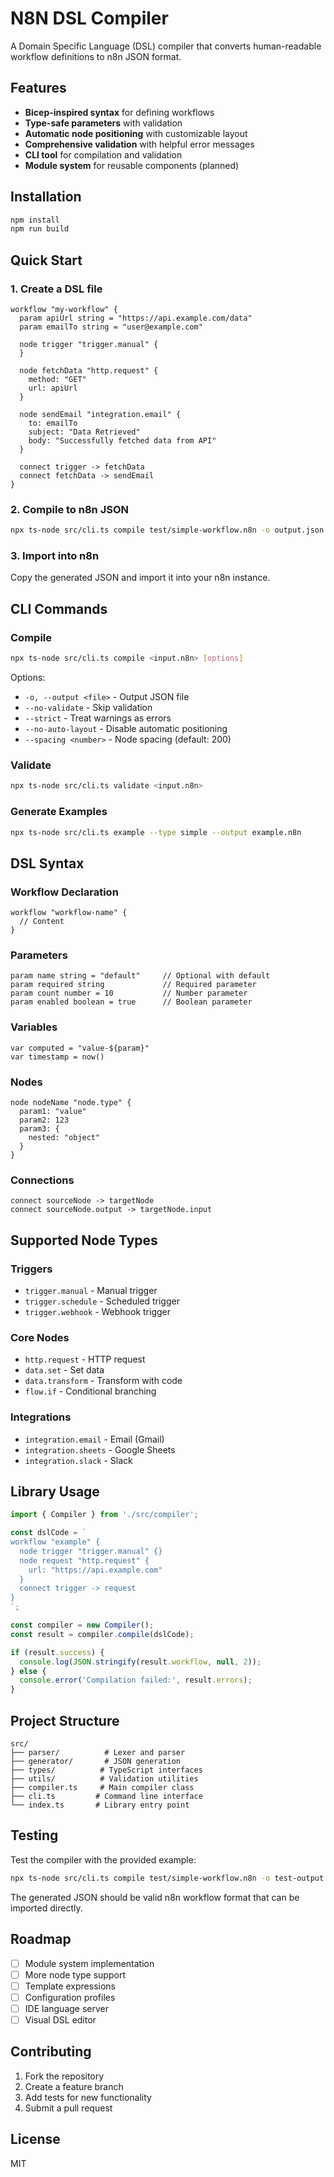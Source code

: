 # N8N DSL Compiler

A Domain Specific Language (DSL) compiler that converts human-readable workflow definitions to n8n JSON format.

## Features

- **Bicep-inspired syntax** for defining workflows
- **Type-safe parameters** with validation
- **Automatic node positioning** with customizable layout
- **Comprehensive validation** with helpful error messages
- **CLI tool** for compilation and validation
- **Module system** for reusable components (planned)

## Installation

```bash
npm install
npm run build
```

## Quick Start

### 1. Create a DSL file

```bicep
workflow "my-workflow" {
  param apiUrl string = "https://api.example.com/data"
  param emailTo string = "user@example.com"

  node trigger "trigger.manual" {
  }

  node fetchData "http.request" {
    method: "GET"
    url: apiUrl
  }

  node sendEmail "integration.email" {
    to: emailTo
    subject: "Data Retrieved"
    body: "Successfully fetched data from API"
  }

  connect trigger -> fetchData
  connect fetchData -> sendEmail
}
```

### 2. Compile to n8n JSON

```bash
npx ts-node src/cli.ts compile test/simple-workflow.n8n -o output.json
```

### 3. Import into n8n

Copy the generated JSON and import it into your n8n instance.

## CLI Commands

### Compile
```bash
npx ts-node src/cli.ts compile <input.n8n> [options]
```

Options:
- `-o, --output <file>` - Output JSON file
- `--no-validate` - Skip validation
- `--strict` - Treat warnings as errors
- `--no-auto-layout` - Disable automatic positioning
- `--spacing <number>` - Node spacing (default: 200)

### Validate
```bash
npx ts-node src/cli.ts validate <input.n8n>
```

### Generate Examples
```bash
npx ts-node src/cli.ts example --type simple --output example.n8n
```

## DSL Syntax

### Workflow Declaration
```bicep
workflow "workflow-name" {
  // Content
}
```

### Parameters
```bicep
param name string = "default"     // Optional with default
param required string             // Required parameter
param count number = 10           // Number parameter
param enabled boolean = true      // Boolean parameter
```

### Variables
```bicep
var computed = "value-${param}"
var timestamp = now()
```

### Nodes
```bicep
node nodeName "node.type" {
  param1: "value"
  param2: 123
  param3: {
    nested: "object"
  }
}
```

### Connections
```bicep
connect sourceNode -> targetNode
connect sourceNode.output -> targetNode.input
```

## Supported Node Types

### Triggers
- `trigger.manual` - Manual trigger
- `trigger.schedule` - Scheduled trigger
- `trigger.webhook` - Webhook trigger

### Core Nodes
- `http.request` - HTTP request
- `data.set` - Set data
- `data.transform` - Transform with code
- `flow.if` - Conditional branching

### Integrations
- `integration.email` - Email (Gmail)
- `integration.sheets` - Google Sheets
- `integration.slack` - Slack

## Library Usage

```typescript
import { Compiler } from './src/compiler';

const dslCode = `
workflow "example" {
  node trigger "trigger.manual" {}
  node request "http.request" {
    url: "https://api.example.com"
  }
  connect trigger -> request
}
`;

const compiler = new Compiler();
const result = compiler.compile(dslCode);

if (result.success) {
  console.log(JSON.stringify(result.workflow, null, 2));
} else {
  console.error('Compilation failed:', result.errors);
}
```

## Project Structure

```
src/
├── parser/          # Lexer and parser
├── generator/       # JSON generation
├── types/          # TypeScript interfaces
├── utils/          # Validation utilities
├── compiler.ts     # Main compiler class
├── cli.ts         # Command line interface
└── index.ts       # Library entry point
```

## Testing

Test the compiler with the provided example:

```bash
npx ts-node src/cli.ts compile test/simple-workflow.n8n -o test-output.json
```

The generated JSON should be valid n8n workflow format that can be imported directly.

## Roadmap

- [ ] Module system implementation
- [ ] More node type support
- [ ] Template expressions
- [ ] Configuration profiles
- [ ] IDE language server
- [ ] Visual DSL editor

## Contributing

1. Fork the repository
2. Create a feature branch
3. Add tests for new functionality
4. Submit a pull request

## License

MIT
